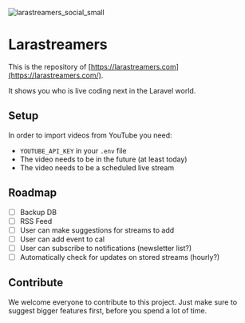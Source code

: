 ![larastreamers_social_small](https://user-images.githubusercontent.com/1394539/118348006-a0340000-b547-11eb-8359-1bb8649d9602.png)


# Larastreamers

This is the repository of [https://larastreamers.com](https://larastreamers.com/).

It shows you who is live coding next in the Laravel world.

## Setup

In order to import videos from  YouTube you need:

* `YOUTUBE_API_KEY` in your `.env` file
* The video needs to be in the future (at least today)
* The video needs to be a scheduled live stream

## Roadmap

* [ ] Backup DB
* [ ] RSS Feed
* [ ] User can make suggestions for streams to add
* [ ] User can add event to cal
* [ ] User can subscribe to notifications (newsletter list?)
* [ ] Automatically check for updates on stored streams (hourly?)

## Contribute

We welcome everyone to contribute to this project. Just make sure to suggest bigger features first, before you spend a lot of time.
